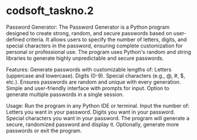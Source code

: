# codsoft_taskno.2

Password Generator:
The Password Generator is a Python program designed to create strong, random, and secure passwords based on user-defined criteria. It allows users to specify the number of letters, digits, and special characters in the password, ensuring complete customization for personal or professional use. The program uses Python's random and string libraries to generate highly unpredictable and secure passwords.

Features:
Generate passwords with customizable lengths of:
Letters (uppercase and lowercase).
Digits (0-9).
Special characters (e.g., @, #, $, etc.).
Ensures passwords are random and unique with every generation.
Simple and user-friendly interface with prompts for input.
Option to generate multiple passwords in a single session.

Usage:
Run the program in any Python IDE or terminal.
Input the number of:
Letters you want in your password.
Digits you want in your password.
Special characters you want in your password.
The program will generate a secure, randomized password and display it.
Optionally, generate more passwords or exit the program.
